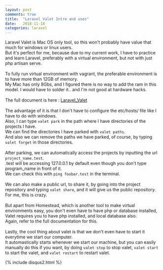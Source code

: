 ```yaml
---
layout: post
comments: true
title:  "Laravel Valet Intro and uses"
date:   2018-11-18
categories: laravel
---
```


Laravel Valet is Mac OS only tool, so this won't probably 
have value that much for windows or linux users.<br>
But it's perfect for me,
because due to my current work, I have to practice and learn Laravel, 
preferably with a virtual environment, but not with just php artisan serve.
<br><br>
To fully run virtual environment with vagrant, the preferable environment
is to have more than 12GB of memory.<br>
My Mac has only 8Gbs, and I figured there is no way to add the ram in this model.
I would have to solder it.. and I'm not good at hardware hacks.
<br><br>
The full document is here : [Laravel_Valet](https://laravel.com/docs/5.7/valet)
<br><br>
The advantage of it is that I don't have to configure the etc/hosts/ file like 
I have to do with windows.<br>
Also, I can type `valet park` in the path where I have directories of the 
projects I have.<br>
We can find the directories I have parked with `valet paths`.<br>
And also we can remove the paths we have parked, of course,
by typing `valet forget` in those directories.
<br><br>
After parking, we can automatically access the projects by inputting the url
`project_name.test`. <br>.test will be accessing 127.0.0.1 by default 
even though you don't type program_name in front of it.<br>
We can check this with `ping foobar.test` in the terminal.
<br><br>
We can also make a public url, to share it,
by going into the project repository and typing `valet share`,
and it will give us the public repository. For me, this is crazy.
<br><br> 
But apart from Homestead, which is another tool to make virtual environments easy,
you don't even have to have php or database installed,
Valet requires you to have php installed, and local database also.<br>
Again, refer to the full documentation for this.
<br><br>
Lastly, the cool thing about valet is that we don't even have to 
start it everytime we start our computer.<br>
It automastically starts whenever we start our machine,
but you can easily manually do this if you want, by doing
`valet stop` to stop valet,
`valet start` to start the valet,
and `valet restart` to restart valet.



{% include disqus2.html %}
